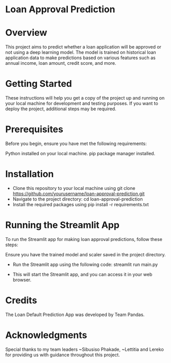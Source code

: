 # Loan Approval Prediction



# Overview

This project aims to predict whether a loan application will be approved or not using a deep learning model. The model is trained on historical loan application data to make predictions based on various features such as annual income, loan amount, credit score, and more.


# Getting Started

These instructions will help you get a copy of the project up and running on your local machine for development and testing purposes. If you want to deploy the project, additional steps may be required.

# Prerequisites

Before you begin, ensure you have met the following requirements:

Python installed on your local machine.
pip package manager installed.

# Installation
- Clone this repository to your local machine using git clone https://github.com/yourusername/loan-approval-prediction.git
- Navigate to the project directory: cd loan-approval-prediction
- Install the required packages using pip install -r requirements.txt


# Running the Streamlit App

To run the Streamlit app for making loan approval predictions, follow these steps:

Ensure you have the trained model and scaler saved in the project directory.

- Run the Streamlit app using the following code:
streamlit run main.py

- This will start the Streamlit app, and you can access it in your web browser.


# Credits
The Loan Default Prediction App was developed by Team Pandas.

# Acknowledgments
Special thanks to my team leaders ~Sibusiso Phakade, ~Lettitia and Lereko for providing us with guidance throughout this project.


